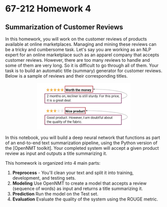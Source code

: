 # 67-212 Homework 4
## Summarization of Customer Reviews

In this homework, you will work on the customer reviews of products available at online marketplaces. Managing and mining these reviews can be a tricky and cumbersome task. Let's say you are working as an NLP expert for an online marketplace such as an apparel company that accepts customer reviews. However, there are too many reviews to handle and some of them are very long. So it is difficult to go through all of them. Your task is to build an automatic title (summary) generator for customer reviews. Below is a sample of reviews and their corresponding titles.

<center><img src='example2.png' width='300' height='150'></center>


In this notebook, you will build a deep neural network that functions as part of an end-to-end text summarization pipeline, using the Python version of the [OpenNMT toolkit]. Your completed system will accept a given product review as input and outputs a title summarizing it.

This homework is organized into 4 main parts:

1. **Preprocess** - You'll clean your text and split it into training, development, and testing sets.
2. **Modeling** Use OpenNMT to create a model that accepts a review (sequence of words) as input and returns a title summarizing it.
3. **Prediction** Run the model on the Test set.
4. **Evaluation** Evaluate the quality of the system using the ROUGE metric.
